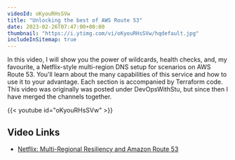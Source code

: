 ```yaml
---
videoId: oKyouRHsSVw
title: "Unlocking the best of AWS Route 53"
date: 2023-02-26T07:47:00+00:00
thumbnail: "https://i.ytimg.com/vi/oKyouRHsSVw/hqdefault.jpg"
includeInSitemap: true
---
```


In this video, I will show you the power of wildcards, health checks, and, my favourite, a Netflix-style multi-region DNS setup for scenarios on AWS Route 53. You'll learn about the many capabilities of this service and how to use it to your advantage. Each section is accompanied by Terraform code. This video was originally was posted under DevOpsWithStu, but since then I have merged the channels together.

<!--more-->

{{< youtube id="oKyouRHsSVw" >}}

## Video Links

- [Netflix: Multi-Regional Resiliency and Amazon Route 53](https://www.youtube.com/watch?v=WDDkLOT8SCk)

